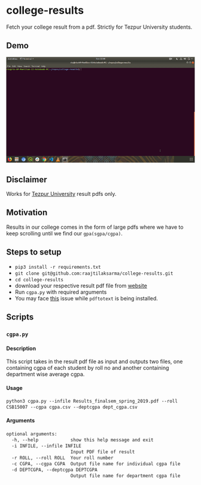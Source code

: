 # college-results

Fetch your college result from a pdf. Strictly for Tezpur University students.

## Demo

![usage-gif](https://github.com/raajtilaksarma/college-results/blob/master/college-results.gif)

## Disclaimer

Works for [Tezpur University](http://www.tezu.ernet.in/) result pdfs only.

## Motivation

Results in our college comes in the form of large pdfs where we have to keep scrolling until we find our `gpa(sgpa/cgpa)`.

## Steps to setup

- `pip3 install -r requirements.txt`
- `git clone git@github.com:raajtilaksarma/college-results.git`
- `cd college-results`
- download your respective result pdf file from [website](http://www.tezu.ernet.in/)
- Run `cgpa.py` with required arguments
- You may face [this](https://stackoverflow.com/questions/45912641/unable-to-install-pdftotext-on-python-3-6-missing-poppler) issue while `pdftotext` is being installed. 


## Scripts

### `cgpa.py`

#### Description

This script takes in the result pdf file as input and outputs two files, one containing cgpa of each student by roll no
and another containing department wise average cgpa.

#### Usage

```
python3 cgpa.py --infile Results_finalsem_spring_2019.pdf --roll CSB15007 --cgpa cgpa.csv --deptcgpa dept_cgpa.csv

```

#### Arguments

```
optional arguments:
  -h, --help            show this help message and exit
  -i INFILE, --infile INFILE
                        Input PDF file of result
  -r ROLL, --roll ROLL  Your roll number
  -c CGPA, --cgpa CGPA  Output file name for individual cgpa file
  -d DEPTCGPA, --deptcgpa DEPTCGPA
                        Output file name for department cgpa file
```

